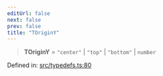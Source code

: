 ```yaml
---
editUrl: false
next: false
prev: false
title: "TOriginY"
---
```


> **TOriginY** = `"center"` \| `"top"` \| `"bottom"` \| `number`

Defined in: [src/typedefs.ts:80](https://github.com/fabricjs/fabric.js/blob/fea1b29b7495d9634e300bd4bfa43de097745805/src/typedefs.ts#L80)

